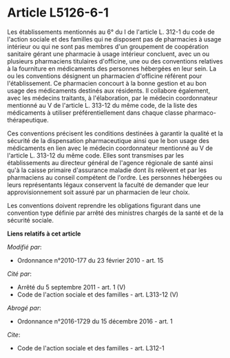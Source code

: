 # Article L5126-6-1

Les établissements mentionnés au 6° du I de l'article L. 312-1 du code de l'action sociale et des familles qui ne disposent
pas de pharmacies à usage intérieur ou qui ne sont pas membres d'un groupement de coopération sanitaire gérant une pharmacie
à usage intérieur concluent, avec un ou plusieurs pharmaciens titulaires d'officine, une ou des conventions relatives à la
fourniture en médicaments des personnes hébergées en leur sein. La ou les conventions désignent un pharmacien d'officine
référent pour l'établissement. Ce pharmacien concourt à la bonne gestion et au bon usage des médicaments destinés aux
résidents. Il collabore également, avec les médecins traitants, à l'élaboration, par le médecin coordonnateur mentionné au V
de l'article L. 313-12 du même code, de la liste des médicaments à utiliser préférentiellement dans chaque classe pharmaco-
thérapeutique. 

Ces conventions précisent les conditions destinées à garantir la qualité et la sécurité de la dispensation pharmaceutique
ainsi que le bon usage des médicaments en lien avec le médecin coordonnateur mentionné au V de l'article L. 313-12 du même
code. Elles sont transmises par les établissements au directeur général de l'agence régionale de santé ainsi qu'à la caisse
primaire d'assurance maladie dont ils relèvent et par les pharmaciens au conseil compétent de l'ordre. Les personnes
hébergées ou leurs représentants légaux conservent la faculté de demander que leur approvisionnement soit assuré par un
pharmacien de leur choix. 

Les conventions doivent reprendre les obligations figurant dans une convention type définie par arrêté des ministres chargés
de la santé et de la sécurité sociale.

**Liens relatifs à cet article**

_Modifié par_:

  - Ordonnance n°2010-177 du 23 février 2010 - art. 15

_Cité par_:

  - Arrêté du 5 septembre 2011 - art. 1 (V)
  - Code de l'action sociale et des familles - art. L313-12 (V)

_Abrogé par_:

  - Ordonnance n°2016-1729 du 15 décembre 2016 - art. 1

_Cite_:

  - Code de l'action sociale et des familles - art. L312-1
